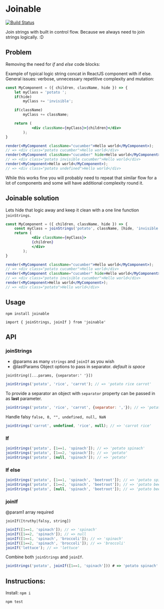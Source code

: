 # Joinable

[![Build Status](https://travis-ci.org/rkotze/joinable.svg?branch=master)](https://travis-ci.org/rkotze/joinable)

Join strings with built in control flow. Because we always need to join strings logically. :D

## Problem

Removing the need for _if_ and _else_ code blocks:

Example of typical logic string concat in ReactJS component with if else. General issues: verbose, unnecessary repetitive complexity and mutation:

```jsx
const MyComponent = ({ children, className, hide }) => {
	let myClass = 'potato ';
	if(hide)
		myClass += 'invisible';

	if(className)
		myClass += className;

	return (
			<div className={myClass}>{children}</div>
		);
}

render(<MyComponent className="cucumber">Hello world</MyComponent>); 
// => <div class="potato cucumber">Hello world</div>
render(<MyComponent className="cucumber" hide>Hello world</MyComponent>); 
// => <div class="potato invisible cucumber">Hello world</div>
render(<MyComponent>Hello world</MyComponent>); 
// => <div class="potato undefined">Hello world</div>
```

While this works fine you will probably need to repeat that similar flow for a lot of components and some will have additional complexity round it.

## Joinable solution

Lets hide that logic away and keep it clean with a one line function `joinStrings`.

```jsx
const MyComponent = ({ children, className, hide }) => {
	const myClass = joinStrings('potato', className, [hide, 'invisible']);
	return (
			<div className={myClass}>
			{children}
			</div>
		);
}

render(<MyComponent className="cucumber">Hello world</MyComponent>); 
// => <div class="potato cucumber">Hello world</div>
render(<MyComponent className="cucumber" hide>Hello world</MyComponent>); 
// => <div class="potato invisible cucumber">Hello world</div>
render(<MyComponent>Hello world</MyComponent>); 
// => <div class="potato">Hello world</div>
```

## Usage

`npm install joinable`

`import { joinStrings, joinIf } from 'joinable'`

## API

### joinStrings

- @params as many `strings` and `joinIf` as you wish
- @lastParams Object options to pass in separator. _default is space_

`joinString([...params, {separator:' '}])`

```JavaScript
joinStrings('potato', 'rice', 'carrot'); // => 'potato rice carrot'
```

To provide a separator an object with `separator` property can be passed in as **last** parameter.

```JavaScript
joinStrings('potato', 'rice', 'carrot', {separator: ','}); // => 'potato,rice,carrot'
```

Handle falsy `false, 0, "", undefined, null, NaN`

```JavaScript
joinStrings('carrot', undefined, 'rice', null); // => 'carrot rice'
```

### If

```JavaScript
joinStrings('potato', [1==1, 'spinach']); // => 'potato spinach'
joinStrings('potato', [1==2, 'spinach']); // => 'potato'
joinStrings('potato', [null, 'spinach']); // => 'potato'
```

### If else

```JavaScript
joinStrings('potato', [1==1, 'spinach', 'beetroot']); // => 'potato spinach'
joinStrings('potato', [1==2, 'spinach', 'beetroot']); // => 'potato beetroot'
joinStrings('potato', [null, 'spinach', 'beetroot']); // => 'potato beetroot'
```

### joinIf

@param1 array required

`joinIf([truthy|falsy, string])`

```JavaScript
joinIf([1==1, 'spinach']); // => 'spinach'
joinIf([1==2, 'spinach']); // => null
joinIf([1==1, 'spinach', 'broccoli']); // => 'spinach'
joinIf([1==2, 'spinach', 'broccoli']); // => 'broccoli'
joinIf('lettuce'); // => 'lettuce'
```

Combine both `joinStrings` and `joinIf`.

```JavaScript
joinStrings('potato', joinIf([1==1, 'spinach'])) # => 'potato spinach'
```

## Instructions:

Install: `npm i`

`npm test`
